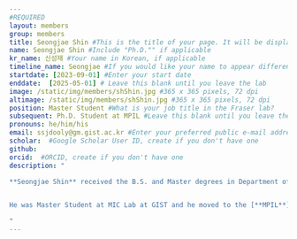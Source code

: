```yaml
---
#REQUIRED
layout: members
group: members
title: Seongjae Shin #This is the title of your page. It will be displayed in the navigation bar and on the page itself.
name: Seongjae Shin #Include "Ph.D."" if applicable
kr_name: 신성재 #Your name in Korean, if applicable
timeline_name: Seongjae #If you would like your name to appear differently on the Lab timeline, fill out this line.
startdate: [2023-09-01] #Enter your start date
enddate:  [2025-05-01] # Leave this blank until you leave the lab
image: /static/img/members/shShin.jpg #365 x 365 pixels, 72 dpi
altimage: /static/img/members/shShin.jpg #365 x 365 pixels, 72 dpi
position: Master Student #What is your job title in the Fraser lab?
subsequent: Ph.D. Student at MPIL #Leave this blank until you leave the lab
pronouns: he/him/his
email: ssjdooly@gm.gist.ac.kr #Enter your preferred public e-mail address
scholar:  #Google Scholar User ID, create if you don't have one
github: 
orcid:  #ORCID, create if you don't have one
description: "

**Seongjae Shin** received the B.S. and Master degrees in Department of Mechanical Engineering from **Gwangju Institute of Science and Technology (GIST)**, South Korea, in 2022 and 2024, respectively. He is currently proceeding the Ph.D. degree in Department of Mechanical Engineering from **GIST**, South Korea, in 2025. 


He was Master Student at MIC Lab at GIST and he moved to the [**MPIL**](https://mpil-gist.github.io) at GIST in January 2025, for his Ph.D. degree.

"
---
```

